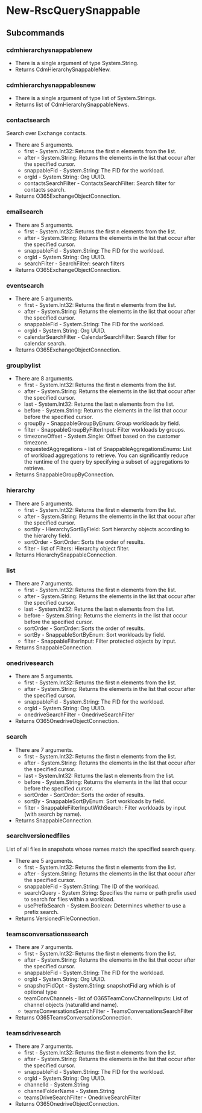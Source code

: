 # New-RscQuerySnappable
## Subcommands
### cdmhierarchysnappablenew
- There is a single argument of type System.String.
- Returns CdmHierarchySnappableNew.
### cdmhierarchysnappablesnew
- There is a single argument of type list of System.Strings.
- Returns list of CdmHierarchySnappableNews.
### contactsearch
Search over Exchange contacts.

- There are 5 arguments.
    - first - System.Int32: Returns the first n elements from the list.
    - after - System.String: Returns the elements in the list that occur after the specified cursor.
    - snappableFid - System.String: The FID for the workload.
    - orgId - System.String: Org UUID.
    - contactsSearchFilter - ContactsSearchFilter: Search filter for contacts search.
- Returns O365ExchangeObjectConnection.
### emailsearch
- There are 5 arguments.
    - first - System.Int32: Returns the first n elements from the list.
    - after - System.String: Returns the elements in the list that occur after the specified cursor.
    - snappableFid - System.String: The FID for the workload.
    - orgId - System.String: Org UUID.
    - searchFilter - SearchFilter: search filters
- Returns O365ExchangeObjectConnection.
### eventsearch
- There are 5 arguments.
    - first - System.Int32: Returns the first n elements from the list.
    - after - System.String: Returns the elements in the list that occur after the specified cursor.
    - snappableFid - System.String: The FID for the workload.
    - orgId - System.String: Org UUID.
    - calendarSearchFilter - CalendarSearchFilter: Search filter for calendar search.
- Returns O365ExchangeObjectConnection.
### groupbylist
- There are 8 arguments.
    - first - System.Int32: Returns the first n elements from the list.
    - after - System.String: Returns the elements in the list that occur after the specified cursor.
    - last - System.Int32: Returns the last n elements from the list.
    - before - System.String: Returns the elements in the list that occur before the specified cursor.
    - groupBy - SnappableGroupByEnum: Group workloads by field.
    - filter - SnappableGroupByFilterInput: Filter workloads by groups.
    - timezoneOffset - System.Single: Offset based on the customer timezone.
    - requestedAggregations - list of SnappableAggregationsEnums: List of workload aggregations to retrieve. You can significantly reduce the runtime of the query by specifying a subset of aggregations to retrieve.
- Returns SnappableGroupByConnection.
### hierarchy
- There are 5 arguments.
    - first - System.Int32: Returns the first n elements from the list.
    - after - System.String: Returns the elements in the list that occur after the specified cursor.
    - sortBy - HierarchySortByField: Sort hierarchy objects according to the hierarchy field.
    - sortOrder - SortOrder: Sorts the order of results.
    - filter - list of Filters: Hierarchy object filter.
- Returns HierarchySnappableConnection.
### list
- There are 7 arguments.
    - first - System.Int32: Returns the first n elements from the list.
    - after - System.String: Returns the elements in the list that occur after the specified cursor.
    - last - System.Int32: Returns the last n elements from the list.
    - before - System.String: Returns the elements in the list that occur before the specified cursor.
    - sortOrder - SortOrder: Sorts the order of results.
    - sortBy - SnappableSortByEnum: Sort workloads by field.
    - filter - SnappableFilterInput: Filter protected objects by input.
- Returns SnappableConnection.
### onedrivesearch
- There are 5 arguments.
    - first - System.Int32: Returns the first n elements from the list.
    - after - System.String: Returns the elements in the list that occur after the specified cursor.
    - snappableFid - System.String: The FID for the workload.
    - orgId - System.String: Org UUID.
    - onedriveSearchFilter - OnedriveSearchFilter
- Returns O365OnedriveObjectConnection.
### search
- There are 7 arguments.
    - first - System.Int32: Returns the first n elements from the list.
    - after - System.String: Returns the elements in the list that occur after the specified cursor.
    - last - System.Int32: Returns the last n elements from the list.
    - before - System.String: Returns the elements in the list that occur before the specified cursor.
    - sortOrder - SortOrder: Sorts the order of results.
    - sortBy - SnappableSortByEnum: Sort workloads by field.
    - filter - SnappableFilterInputWithSearch: Filter workloads by input (with search by name).
- Returns SnappableConnection.
### searchversionedfiles
List of all files in snapshots whose names match the specified search query.

- There are 5 arguments.
    - first - System.Int32: Returns the first n elements from the list.
    - after - System.String: Returns the elements in the list that occur after the specified cursor.
    - snappableFid - System.String: The ID of the workload.
    - searchQuery - System.String: Specifies the name or path prefix used to search for files within a workload.
    - usePrefixSearch - System.Boolean: Determines whether to use a prefix search.
- Returns VersionedFileConnection.
### teamsconversationssearch
- There are 7 arguments.
    - first - System.Int32: Returns the first n elements from the list.
    - after - System.String: Returns the elements in the list that occur after the specified cursor.
    - snappableFid - System.String: The FID for the workload.
    - orgId - System.String: Org UUID.
    - snapshotFidOpt - System.String: snapshotFid arg which is of optional type
    - teamConvChannels - list of O365TeamConvChannelInputs: List of channel objects (naturalId and name).
    - teamsConversationsSearchFilter - TeamsConversationsSearchFilter
- Returns O365TeamsConversationsConnection.
### teamsdrivesearch
- There are 7 arguments.
    - first - System.Int32: Returns the first n elements from the list.
    - after - System.String: Returns the elements in the list that occur after the specified cursor.
    - snappableFid - System.String: The FID for the workload.
    - orgId - System.String: Org UUID.
    - channelId - System.String
    - channelFolderName - System.String
    - teamsDriveSearchFilter - OnedriveSearchFilter
- Returns O365OnedriveObjectConnection.
